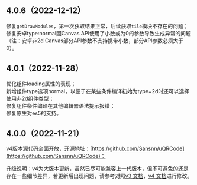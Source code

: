 ## 4.0.6（2022-12-12）

修复`getDrawModules`，第一次获取结果正常，后续获取`tile`模块不存在的问题；  
修复安卓type:normal因Canvas API使用了小数或为0的参数导致生成异常的问题（注：安卓非2d Canvas部分API参数不支持携带小数，部分API参数必须大于0）。

## 4.0.1（2022-11-28）

优化组件loading属性的表现；  
新增组件type选项normal，以便于在某些条件编译初始为type=2d时还可以选择使用非2d组件类型；  
修复组件条件编译在其他编辑器语法提示报错；  
修复原生对es5的支持。

## 4.0.0（2022-11-21）

v4版本源代码全面开放，开源地址：[https://github.com/Sansnn/uQRCode](https://github.com/Sansnn/uQRCode)；

升级说明：v4为大版本更新，虽然已尽可能兼容上一代版本，但不可避免的还是存在一些细节差异，若更新后出现问题，请参考对照[v3 文档](https://uqrcode.cn/doc/v3)，[v4 文档](https://uqrcode.cn/doc)进行修改。
